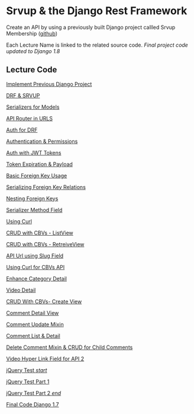Srvup & the Django Rest Framework
=========

Create an API by using a previously built Django project callled Srvup Membership ([github](https://github.com/codingforentrepreneurs/srvup-membership))


Each Lecture Name is linked to the related source code. *Final project code updated to Django 1.8*

## Lecture Code
[Implement Previous Django Project](../../tree/a80a4cbc6b82b1d0d08a3438f0b31a95f1ccdab5)

[DRF & SRVUP](../../tree/4d76d054dfee13b6031ef9ef08fdd4d9abf395ed)

[Serializers for Models](../../tree/32c9b51c80dc1804bdfa26c3489925d7c5627ada)

[API Router in URLS](../../tree/589d4eb55b1aa6fae048c054771ffa1441170f79)

[Auth for DRF](../../tree/b146acc05e79bca0eff48037f9f89cf4a475b1c6)

[Authentication & Permissions](../../tree/594a8b5890d90beb4d88d8bf92c0a3d19fae49a7)

[Auth with JWT Tokens](../../tree/364c9cf91ede97e90978743bc3329d4be0d2f9d3)

[Token Expiration & Payload](../../tree/de59adb089268a7148b13527562c38f0fbed7869)

[Basic Foreign Key Usage](../../tree/c42a3fe32d30bc75460544117f5c9ccb0dfd4da5)

[Serializing Foreign Key Relations](../../tree/d7662d43ab8f4213938131bbffb65f4ce3c3bd4f)

[Nesting Foreign Keys](../../tree/27482095d7dcdd4d356e2284840ea30c2a1f9c1a)

[Serializer Method Field](../../tree/ffa96b08bd98a96d0e634365bc16ad4e8cd59cab)

[Using Curl](../../tree/bc44497f37250206578a9c0190083abc61d941d8)

[CRUD with CBVs - ListView](../../tree/e1c2a22f08f21b6104f64d3dc86814e9b5e25559)

[CRUD with CBVs - RetreiveView](../../tree/03392235f6f3227d379f2d6497d731b023de1517)

[API Url using Slug Field](../../tree/f8a07437a2372ed344d06016aa7334ee7dc26ce4)

[Using Curl for CBVs API](../../tree/aa24599a859048d34359cdd4b2de58482272f4f3)

[Enhance Category Detail](../../tree/f2ce2d2cc93605a44b83869108945d7841b2ec2d)

[Video Detail](../../tree/4a3f5415bcf38ae79efb8a305df58209e3c71f6a)

[CRUD With CBVs- Create View](../../tree/39aecaaf741c30e67545fdb01b2ff3b375cf48b9)

[Comment Detail View](../../tree/c1d61af03f6af1a533e78c15f72771abe9880283)

[Comment Update Mixin](../../tree/aa6c32d99ae055674898f79b6b080ad0f1eb4e4d)

[Comment List & Detail](../../tree/7b3c6b7e249548f9653fd579dc40ab12ad037317)

[Delete Comment Mixin & CRUD for Child Comments](../../tree/e18f7f74dc55b1c50acb31676bf66aff8fa67671)

[Video Hyper Link Field for API 2](../../tree/149ae2d6f032ca95b7f487b8815f130eb96f4068)

[jQuery Test *start*](../../tree/c5ea6adf43e0599b6f0a95e19e3953cfa81b0e3d)

[jQuery Test Part 1](../../tree/771a723712b6a7024463588bc2eb34c84067ad23)

[jQuery Test Part 2 *end*](../../tree/9c35f90b156d85fefdedd013cc3d58065c433d46)

[Final Code Django 1.7](../../tree/9c35f90b156d85fefdedd013cc3d58065c433d46)

